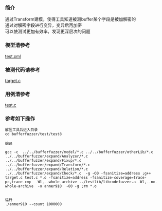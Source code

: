 ### 简介
通过Transform建模，使得工具知道被测buffer某个字段是被加解密的  
通过对解密字段进行变异，变异后再加密  
可以使测试更加有效率，发现更深层次的问题   


### 模型清参考  
[test.xml](../../../test/test8/test.xml)

### 被测代码请参考  

[target.c](../../../test/test8/target.c)


### 用例清参考  
[test.c](../../../test/test8/test.c)


### 参考如下操作

```
解压工具后进入目录
cd bufferfuzzer/test/test8

编译

gcc -c  ../../bufferfuzzer/model/*.c ../../bufferfuzzer/otherLib/*.c ../../bufferfuzzer/expand/Analyzer/*.c ../../bufferfuzzer/expand/Fixup/*.c  ../../bufferfuzzer/expand/Transform/*.c ../../bufferfuzzer/expand/Relation/*.c ../../bufferfuzzer/expand/Check/*.c  -g -O0 -fsanitize=address ;g++ target.c test.c *.o -fsanitize=address -fsanitize-coverage=trace-pc,trace-cmp  -Wl,--whole-archive ../testlib/libcodefuzzer.a -Wl,--no-whole-archive  -o anner910  -O0 -g ;rm *.o


运行
./anner910 --count 1000000
```
